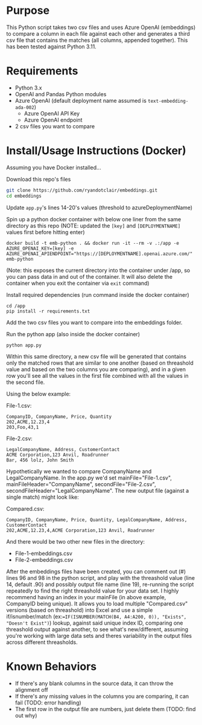 # Purpose

This Python script takes two csv files and uses Azure OpenAI (embeddings) to compare a column in each file against each other and generates a third csv file that contains the matches (all columns, appended together). This has been tested against Python 3.11.

# Requirements
- Python 3.x
- OpenAI and Pandas Python modules
- Azure OpenAI (default deployment name assumed is `text-embedding-ada-002`)
    - Azure OpenAI API Key
    - Azure OpenAI endpoint
- 2 csv files you want to compare

# Install/Usage Instructions (Docker)
Assuming you have Docker installed...

Download this repo's files
```bash
git clone https://github.com/ryandotclair/embeddings.git
cd embeddings
```

Update `app.py`'s lines 14-20's values (threshold to azureDeploymentName)

Spin up a python docker container with below one liner from the same directory as this repo (NOTE: updated the `[key]` and `[DEPLOYMENTNAME]` values first before hitting enter)
```bosh
docker build -t emb-python . && docker run -it --rm -v .:/app -e AZURE_OPENAI_KEY=[key] -e AZURE_OPENAI_APIENDPOINT="https://[DEPLOYMENTNAME].openai.azure.com/" emb-python
```
(Note: this exposes the current directory into the container under /app, so you can pass data in and out of the container. It will also delete the container when you exit the container via `exit` command)

Install required dependencies (run command inside the docker container)
```bosh
cd /app
pip install -r requirements.txt
```

Add the two csv files you want to compare into the embeddings folder.

Run the python app (also inside the docker container)
```bosh
python app.py
```

Within this same directory, a new csv file will be generated that contains only the matched rows that are similar to one another (based on threashold value and based on the two columns you are comparing), and in a given row you'll see all the values in the first file combined with all the values in the second file.

Using the below example:

File-1.csv:

    CompanyID, CompanyName, Price, Quantity
    202,ACME,12.23,4
    203,Foo,43,1

File-2.csv:

    LegalCompanyName, Address, CustomerContact
    ACME Corporation,123 Anvil, Roadrunner
    Bar, 456 lolz, John Smith

Hypothetically we wanted to compare CompanyName and LegalCompanyName. In the app.py we'd set mainFile="File-1.csv", mainFileHeader="CompanyName", secondFile="File-2.csv", secondFileHeader="LegalCompanyName". The new output file (against a single match) might look like:

Compared.csv:

    CompanyID, CompanyName, Price, Quantity, LegalCompanyName, Address, CustomerContact
    202,ACME,12.23,4,ACME Corporation,123 Anvil, Roadrunner

And there would be two other new files in the directory:
- File-1-embeddings.csv
- File-2-embeddings.csv

After the embeddings files have been created, you can comment out (#) lines 96 and 98 in the python script, and play with the threashold value (line 14, default .90) and possibly output file name (line 19), re-running the script repeatedly to find the right threashold value for your data set. I highly recommend having an index in your mainFile (in above example, CompanyID being unique). It allows you to load multiple "Compared.csv" versions (based on threashold) into Excel and use a simple if/isnumber/match (ex:`=IF(ISNUMBER(MATCH(B4, A4:A200, 0)), "Exists", "Doesn't Exist")`) lookup, against said unique index ID, comparing one threashold output against another, to see what's new/different, assuming you're working with large data sets and theres variability in the output files across different threasholds.

# Known Behaviors
- If there's any blank columns in the source data, it can throw the alignment off
- If there's any missing values in the columns you are comparing, it can fail (TODO: error handling)
- The first row in the output file are numbers, just delete them (TODO: find out why)